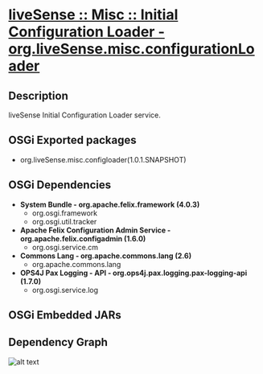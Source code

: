 # [liveSense :: Misc :: Initial Configuration Loader - org.liveSense.misc.configurationLoader](http://github.com/liveSense/org.liveSense.misc.configurationLoader)

## Description
liveSense Initial Configuration Loader service.

## OSGi Exported packages
* org.liveSense.misc.configloader(1.0.1.SNAPSHOT)

## OSGi Dependencies
* __System Bundle - org.apache.felix.framework (4.0.3)__
	* org.osgi.framework
	* org.osgi.util.tracker
* __Apache Felix Configuration Admin Service - org.apache.felix.configadmin (1.6.0)__
	* org.osgi.service.cm
* __Commons Lang - org.apache.commons.lang (2.6)__
	* org.apache.commons.lang
* __OPS4J Pax Logging - API - org.ops4j.pax.logging.pax-logging-api (1.7.0)__
	* org.osgi.service.log

## OSGi Embedded JARs

## Dependency Graph
![alt text](http://raw.github.com.everydayimmirror.in/liveSense/org.liveSense.misc.configurationLoader/master/osgidependencies.svg "")